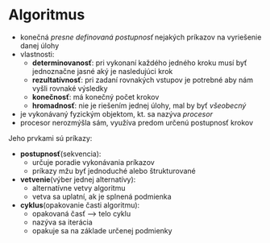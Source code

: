 # Algoritmus 
- konečná *presne definovaná postupnosť* nejakých príkazov na vyriešenie danej úlohy
- vlastnosti:
	- **determinovanosť**: pri vykonaní každého jedného kroku musí byť jednoznačne 
	jasné aký je nasledujúci krok
	- **rezultatívnosť**: pri zadaní rovnakých vstupov je potrebné aby nám vyšli rovnaké výsledky
	- **konečnosť**: má konečný počet krokov
	- **hromadnosť**: nie je riešením jednej úlohy, mal by byť *všeobecný*
- je vykonávaný fyzickým objektom, kt. sa nazýva *procesor*
- procesor nerozmýšla sám, využíva predom určenú postupnosť krokov

Jeho prvkami sú príkazy:
- **postupnosť**(sekvencia):
  - určuje poradie vykonávania príkazov
  - príkazy mžu byť jednoduché alebo štrukturované
- **vetvenie**(výber jednej alternatívy):
	- alternatívne vetvy algoritmu
	- vetva sa uplatní, ak je splnená podmienka
- **cyklus**(opakovanie časti algoritmu):
	- opakovaná časť --> telo cyklu	
	- nazýva sa iterácia
	- opakuje sa na základe určenej podmienky
